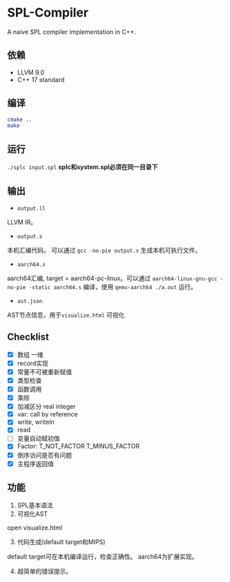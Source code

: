 # SPL-Compiler
A naive SPL compiler implementation in C++.
## 依赖
  - LLVM 9.0
  - C++ 17 standard
  
## 编译

```bash
cmake ..
make
```

## 运行

`./splc input.spl`
**splc和system.spl必须在同一目录下**

## 输出

- `output.ll`

LLVM IR。

- `output.s`
      
本机汇编代码。
可以通过 `gcc -no-pie output.s` 生成本机可执行文件。

- `aarch64.s`

aarch64汇编, target = aarch64-pc-linux。可以通过 `aarch64-linux-gnu-gcc -no-pie -static aarch64.s` 编译，使用 `qemu-aarch64 ./a.out` 运行。

- `ast.json`

AST节点信息，用于`visualize.html` 可视化

## Checklist
- [x] 数组 一维
- [x] record实现
- [x] 常量不可被重新赋值
- [x] 类型检查
- [x] 函数调用
- [x] 乘除
- [x] 加减区分 real integer
- [x] var: call by reference
- [x] write, writeln
- [x] read
- [ ] 变量自动赋初值
- [x] Factor: T_NOT_FACTOR T_MINUS_FACTOR
- [x] 倒序访问是否有问题
- [x] 主程序返回值

## 功能

1. SPL基本语法
2. 可视化AST

open visualize.html

3. 代码生成(default target和MIPS)

default target可在本机编译运行，检查正确性。
aarch64为扩展实现。

4. 超简单的错误提示。
